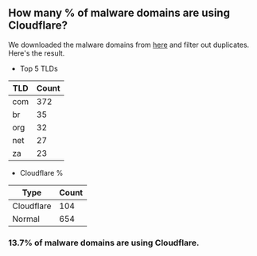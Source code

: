 ## How many % of malware domains are using Cloudflare?


We downloaded the malware domains from [here](https://urlhaus.abuse.ch) and filter out duplicates.
Here's the result.


[//]: # (start replacement)


- Top 5 TLDs

| TLD | Count |
| --- | --- |
| com | 372 |
| br | 35 |
| org | 32 |
| net | 27 |
| za | 23 |


- Cloudflare %

| Type | Count |
| --- | --- |
| Cloudflare | 104 |
| Normal | 654 |


### 13.7% of malware domains are using Cloudflare.